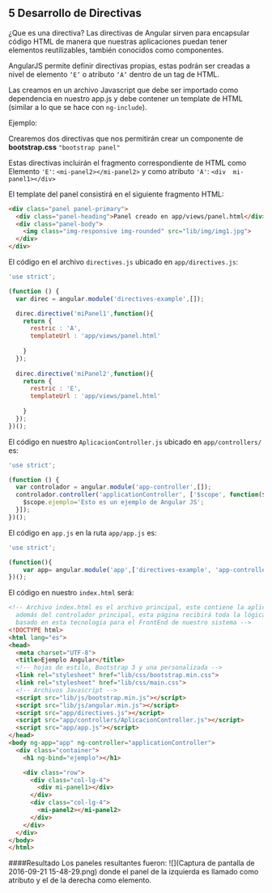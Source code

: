## 5 Desarrollo de Directivas

¿Que es una directiva?
 Las directivas de Angular sirven para encapsular código HTML de manera que nuestras aplicaciones puedan tener elementos reutilizables, también conocidos como componentes.

AngularJS permite definir directivas propias, estas podrán ser creadas a nivel de elemento `‘E’` o atributo `‘A’` dentro de un tag de HTML.

Las creamos en un archivo Javascript que debe ser importado como dependencia en nuestro app.js y debe contener un template de HTML (similar a lo que se hace con `ng-include`).

Ejemplo:

Crearemos dos directivas que nos permitirán crear un componente de __bootstrap.css__ `"bootstrap panel"`

Estas directivas incluirán el fragmento correspondiente de HTML como Elemento `'E'`: `<mi-panel2></mi-panel2>` y como atributo `'A'`: `<div  mi-panel1></div>`

El template del panel consistirá en el siguiente fragmento HTML:

```html
<div class="panel panel-primary">
  <div class="panel-heading">Panel creado en app/views/panel.html</div> 
  <div class="panel-body">
    <img class="img-responsive img-rounded" src="lib/img/img1.jpg">
  </div>
</div>
```

El código en el archivo `directives.js` ubicado en `app/directives.js`:

```javascript
'use strict';

(function () {
  var direc = angular.module('directives-example',[]);

  direc.directive('miPanel1',function(){
    return {
      restric : 'A',
      templateUrl : 'app/views/panel.html'
      
    }
  });
  
  direc.directive('miPanel2',function(){
    return {
      restric : 'E',
      templateUrl : 'app/views/panel.html'
      
    }
  }); 
})();

```

El código en nuestro `AplicacionController.js` ubicado en `app/controllers/` es:
```javascript
'use strict';

(function () {
  var controlador = angular.module('app-controller',[]);
  controlador.controller('applicationController', ['$scope', function($scope){
    $scope.ejemplo='Esto es un ejemplo de Angular JS';
  }]);
})();
```
El código en `app.js` en la ruta `app/app.js` es:
```javascript
'use strict';

(function(){
	var app= angular.module('app',['directives-example', 'app-controller']);
})();
```

El código en nuestro `index.html` será:
```html
<!-- Archivo index.html es el archivo principal, este contiene la aplicación que desarrollaremos en angular
  además del controlador principal, esta página recibirá toda la lógica que implementemos en nuestro proyecto
  basado en esta tecnologia para el FrontEnd de nuestro sistema -->
<!DOCTYPE html>
<html lang="es">
<head>
  <meta charset="UTF-8">
  <title>Ejemplo Angular</title>
  <!-- hojas de estilo, Bootstrap 3 y una personalizada -->
  <link rel="stylesheet" href="lib/css/bootstrap.min.css">
  <link rel="stylesheet" href="lib/css/main.css">
  <!-- Archivos Javascript -->
  <script src="lib/js/bootstrap.min.js"></script>
  <script src="lib/js/angular.min.js"></script>
  <script src="app/directives.js"></script>
  <script src="app/controllers/AplicacionController.js"></script>
  <script src="app/app.js"></script>
</head>
<body ng-app="app" ng-controller="applicationController">
  <div class="container">
    <h1 ng-bind="ejemplo"></h1>

    <div class="row">
      <div class="col-lg-4">
        <div mi-panel1></div>
      </div>
      <div class="col-lg-4">
        <mi-panel2></mi-panel2>
      </div>
    </div>
  </div> 
</body>
</html>
```
####Resultado
Los paneles resultantes fueron:
![](Captura de pantalla de 2016-09-21 15-48-29.png)
donde el panel de la izquierda es llamado como atributo y el de la derecha como elemento.